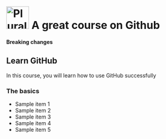 # <a href='http://pluralsight.com'><img src='https://gillcleerenpluralsight.blob.core.windows.net/files/pluralsight.png' height='60' alt='Pluralsight Logo' /></a> A great course on Github

**Breaking changes** 

## Learn GitHub
In this course, you will learn how to use GitHub successfully

### The basics
- Sample item 1
- Sample item 2
- Sample item 3
- Sample item 4
- Sample item 5
